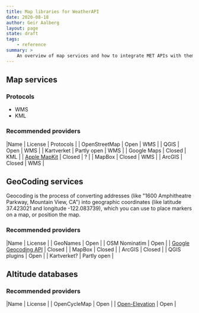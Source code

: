 ```yaml
---
title: Map libraries for WeatherAPI
date: 2020-08-18
author: Geir Aalberg
layout: page
state: draft
tags:
    - reference
summary: >
    An overview of map services and how to integrate MET APIs with them
---
```



## Map services


### Protocols

- WMS
- KML


### Recommended providers

|Name | License | Protocols |
| OpenStreetMap | Open | WMS |
| QGIS | Open | WMS |
| Kartverket | Partly open | WMS |
| Google Maps | Closed | KML |
| [Apple MapKit](https://developer.apple.com/documentation/mapkit) | Closed | ? |
| MapBox | Closed | WMS |
| ArcGIS | Closed | WMS |



## GeoCoding services

Geocoding is the process of converting addresses (like "1600 Amphitheatre
Parkway, Mountain View, CA") into geographic coordinates (like latitude
37.423021 and longitude -122.083739), which you can use to place markers on a
map, or position the map.


### Recommended providers

|Name | License |
| GeoNames | Open |
| OSM Nominatim | Open |
| [Google Geocoding API](https://developers.google.com/maps/documentation/geocoding/overview) | Closed |
| MapBox | Closed |
| ArcGIS | Closed |
| QGIS plugins | Open |
| Kartverket? | Partly open |

## Altitude databases

### Recommended providers

|Name | License |
| OpenCycleMap | Open |
| [Open-Elevation](https://open-elevation.com/) | Open |





